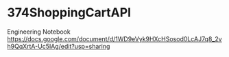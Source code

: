 # 374ShoppingCartAPI
Engineering Notebook
https://docs.google.com/document/d/1WD9eVyk9HXcHSosod0LcAJ7q8_2vh9QqXrtA-Uc5IAg/edit?usp=sharing
